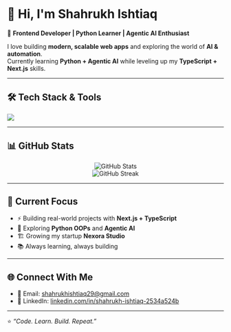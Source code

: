 # 👋 Hi, I'm Shahrukh Ishtiaq  

🚀 **Frontend Developer | Python Learner | Agentic AI Enthusiast**  

I love building **modern, scalable web apps** and exploring the world of **AI & automation**.  
Currently learning **Python + Agentic AI** while leveling up my **TypeScript + Next.js** skills.  

---

## 🛠️ Tech Stack & Tools
<p align="left">
  <img src="https://skillicons.dev/icons?i=ts,nextjs,react,tailwind,python,git,github,figma,vscode" />
</p>

---

## 📊 GitHub Stats
<p align="center">
  <img src="https://github-readme-stats.vercel.app/api?username=ShahrukhIshtiaq&show_icons=true&theme=radical" alt="GitHub Stats" />
  <br/>
  <img src="https://github-readme-streak-stats.herokuapp.com/?user=ShahrukhIshtiaq&theme=radical" alt="GitHub Streak" />
</p>

---

## 🌟 Current Focus
- ⚡ Building real-world projects with **Next.js + TypeScript**  
- 🐍 Exploring **Python OOPs** and **Agentic AI**  
- 🏗️ Growing my startup **Nexora Studio**  
- 📚 Always learning, always building  

---

## 🌐 Connect With Me
- 📧 Email: [shahrukhishtiaq29@gmail.com](mailto:shahrukhishtiaq29@gmail.com)  
- 💼 LinkedIn: [linkedin.com/in/shahrukh-ishtiaq-2534a524b](https://linkedin.com/in/shahrukh-ishtiaq-2534a524b)  

---

⭐️ *“Code. Learn. Build. Repeat.”*  
